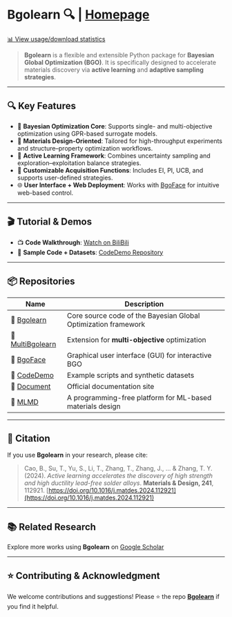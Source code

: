 
# Bgolearn 🔍 | [Homepage](http://bgolearn.caobin.asia/)


[📊 View usage/download statistics](https://www.pepy.tech/projects/Bgolearn)

> **Bgolearn** is a flexible and extensible Python package for **Bayesian Global Optimization (BGO)**. It is specifically designed to accelerate materials discovery via **active learning** and **adaptive sampling strategies**.


---

## 🔍 Key Features

* 🧠 **Bayesian Optimization Core**: Supports single- and multi-objective optimization using GPR-based surrogate models.
* 🧪 **Materials Design-Oriented**: Tailored for high-throughput experiments and structure–property optimization workflows.
* 🔁 **Active Learning Framework**: Combines uncertainty sampling and exploration–exploitation balance strategies.
* 🎯 **Customizable Acquisition Functions**: Includes EI, PI, UCB, and supports user-defined strategies.
* 🌐 **User Interface + Web Deployment**: Works with [BgoFace](https://github.com/Bgolearn/BgoFace) for intuitive web-based control.

---

## 🎬 Tutorial & Demos

* 📺 **Code Walkthrough**: [Watch on BiliBili](https://www.bilibili.com/video/BV1LTtLeaEZp/?spm_id_from=333.337.search-card.all.click)
* 🧪 **Sample Code + Datasets**: [CodeDemo Repository](https://github.com/Bgolearn/CodeDemo)

---

## 📦 Repositories

| Name                                                         | Description                                                    |
| ------------------------------------------------------------ | -------------------------------------------------------------- |
| 🔗 [Bgolearn](https://github.com/Bin-Cao/Bgolearn)           | Core source code of the Bayesian Global Optimization framework |
| 🔗 [MultiBgolearn](https://github.com/Bin-Cao/MultiBgolearn) | Extension for **multi-objective** optimization                 |
| 🔗 [BgoFace](https://github.com/Bgolearn/BgoFace)            | Graphical user interface (GUI) for interactive BGO             |
| 🔗 [CodeDemo](https://github.com/Bgolearn/CodeDemo)          | Example scripts and synthetic datasets                         |
| 🔗 [Document](https://bgolearn.netlify.app/)                 | Official documentation site                                    |
| 🔗 [MLMD](https://github.com/Jiaxuan-Ma/MLMD)                | A programming-free platform for ML-based materials design      |

---

## 📄 Citation

If you use **Bgolearn** in your research, please cite:

> Cao, B., Su, T., Yu, S., Li, T., Zhang, T., Zhang, J., ... & Zhang, T. Y. (2024).
> *Active learning accelerates the discovery of high strength and high ductility lead-free solder alloys*.
> **Materials & Design, 241**, 112921.
> [https://doi.org/10.1016/j.matdes.2024.112921](https://doi.org/10.1016/j.matdes.2024.112921)

---

## 📚 Related Research

Explore more works using **Bgolearn** on [Google Scholar](https://scholar.google.com/scholar?hl=zh-CN&as_sdt=0%2C5&q=bgolearn&btnG=)

---

## ⭐ Contributing & Acknowledgment

We welcome contributions and suggestions! Please ⭐️ the repo [**Bgolearn**](https://github.com/Bin-Cao/Bgolearn) if you find it helpful.



